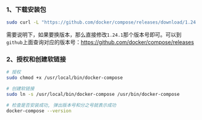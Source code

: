 ### 1、下载安装包

```sh
sudo curl -L "https://github.com/docker/compose/releases/download/1.24.1/docker-compose-$(uname -s)-$(uname -m)" -o /usr/local/bin/docker-compose
```

需要说明下，如果要换版本，那么直接修改`1.24.1`那个版本号即可。可以到`github`上面查询对应的版本号：https://github.com/docker/compose/releases

### 2、授权和创建软链接

```sh
# 授权
sudo chmod +x /usr/local/bin/docker-compose

# 创建软链接
sudo ln -s /usr/local/bin/docker-compose /usr/bin/docker-compose

# 检查是否安装成功, 弹出版本号和分之号就表示成功
docker-compose --version
```